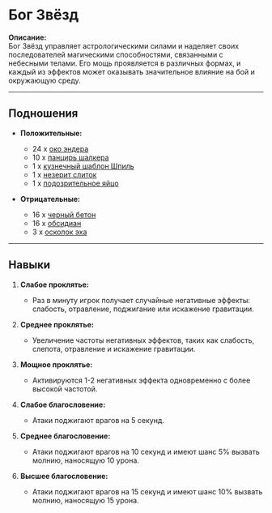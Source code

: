 # Бог Звёзд

**Описание:**  
Бог Звёзд управляет астрологическими силами и наделяет своих последователей магическими способностями, связанными с небесными телами. Его мощь проявляется в различных формах, и каждый из эффектов может оказывать значительное влияние на бой и окружающую среду.

---

## Подношения

- **Положительные:**
  - 24 x [око эндера]()
  - 10 x [панцирь шалкера]()
  - 1 x [кузнечный шаблон Шпиль]()
  - 1 x [незерит слиток]()
  - 1 x [подозрительное яйцо]()

- **Отрицательные:**
  - 16 x [черный бетон]()
  - 16 x [обсидиан]()
  - 3 x [осколок эха]()

---

## Навыки

1. **Слабое проклятье:**
   - Раз в минуту игрок получает случайные негативные эффекты: слабость, отравление, поджигание или искажение гравитации.

2. **Среднее проклятье:**
   - Увеличение частоты негативных эффектов, таких как слабость, слепота, отравление и искажение гравитации.

3. **Мощное проклятье:**
   - Активируются 1-2 негативных эффекта одновременно с более высокой частотой.

4. **Слабое благословение:**
   - Атаки поджигают врагов на 5 секунд.

5. **Среднее благословение:**
   - Атаки поджигают врагов на 10 секунд и имеют шанс 5% вызвать молнию, наносящую 10 урона.

6. **Высшее благословение:**
   - Атаки поджигают врагов на 15 секунд и имеют шанс 10% вызвать молнию, наносящую 15 урона.